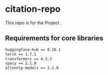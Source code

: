# citation-repo

This repo is for the Project <Improve Citation Function Classification via Dynamic Citation Context>. 

## Requirements for core libraries

```sh
huggingface-hub == 0.10.1
torch == 1.7.1
transformers == 4.3.3
spacy == 2.1.0
allennlp-models == 2.1.0
```

